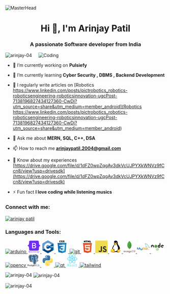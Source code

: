 ![MasterHead](https://tse3.mm.bing.net/th?id=OIP.0cJv94WeiNuwokeIpcWgCwHaCD&pid=Api&P=0&h=180)
<h1 align="center">Hi 👋, I'm Arinjay Patil</h1>
<h3 align="center">A passionate Software developer from India</h3>

<img align="right" alt="Coding" width="400" src="https://cdnp3.stackassets.com/fa6fd1e226152eba86fa65cef159cde3d5a40517/store/fd9cf709c1417e2cabff70f3d3d2b3be06d0becd1df0cccfc661d327a3a7/sale_229497_primary_image.jpg">

<p align="left"> <img src="https://komarev.com/ghpvc/?username=arinjay-04&label=Profile%20views&color=0e75b6&style=flat" alt="arinjay-04" /> </p>

- 🔭 I’m currently working on **Pulsiefy**

- 🌱 I’m currently learning **Cyber Security , DBMS , Backend Development**

- 📝 I regularly write articles on [Robotics https://www.linkedin.com/posts/pictrobotics_robotics-roboticsengineering-roboticsinnovation-ugcPost-7138196827434127360-CwDi?utm_source=share&utm_medium=member_android](Robotics https://www.linkedin.com/posts/pictrobotics_robotics-roboticsengineering-roboticsinnovation-ugcPost-7138196827434127360-CwDi?utm_source=share&utm_medium=member_android)

- 💬 Ask me about **MERN, SQL, C++, DSA**

- 📫 How to reach me **arinjaypatil.2004@gmail.com**

- 📄 Know about my experiences [https://drive.google.com/file/d/1dFZ0wpZqgAv3dkVcUJPYXkWNVz9fCcn8/view?usp=drivesdk](https://drive.google.com/file/d/1dFZ0wpZqgAv3dkVcUJPYXkWNVz9fCcn8/view?usp=drivesdk)

- ⚡ Fun fact **I love coding while listening musics**

<h3 align="left">Connect with me:</h3>
<p align="left">
<a href="https://linkedin.com/in/arinjay patil" target="blank"><img align="center" src="https://raw.githubusercontent.com/rahuldkjain/github-profile-readme-generator/master/src/images/icons/Social/linked-in-alt.svg" alt="arinjay patil" height="30" width="40" /></a>
</p>

<h3 align="left">Languages and Tools:</h3>
<p align="left"> <a href="https://www.arduino.cc/" target="_blank" rel="noreferrer"> <img src="https://cdn.worldvectorlogo.com/logos/arduino-1.svg" alt="arduino" width="40" height="40"/> </a> <a href="https://getbootstrap.com" target="_blank" rel="noreferrer"> <img src="https://raw.githubusercontent.com/devicons/devicon/master/icons/bootstrap/bootstrap-plain-wordmark.svg" alt="bootstrap" width="40" height="40"/> </a> <a href="https://www.w3schools.com/cpp/" target="_blank" rel="noreferrer"> <img src="https://raw.githubusercontent.com/devicons/devicon/master/icons/cplusplus/cplusplus-original.svg" alt="cplusplus" width="40" height="40"/> </a> <a href="https://www.w3schools.com/css/" target="_blank" rel="noreferrer"> <img src="https://raw.githubusercontent.com/devicons/devicon/master/icons/css3/css3-original-wordmark.svg" alt="css3" width="40" height="40"/> </a> <a href="https://git-scm.com/" target="_blank" rel="noreferrer"> <img src="https://www.vectorlogo.zone/logos/git-scm/git-scm-icon.svg" alt="git" width="40" height="40"/> </a> <a href="https://www.w3.org/html/" target="_blank" rel="noreferrer"> <img src="https://raw.githubusercontent.com/devicons/devicon/master/icons/html5/html5-original-wordmark.svg" alt="html5" width="40" height="40"/> </a> <a href="https://developer.mozilla.org/en-US/docs/Web/JavaScript" target="_blank" rel="noreferrer"> <img src="https://raw.githubusercontent.com/devicons/devicon/master/icons/javascript/javascript-original.svg" alt="javascript" width="40" height="40"/> </a> <a href="https://www.linux.org/" target="_blank" rel="noreferrer"> <img src="https://raw.githubusercontent.com/devicons/devicon/master/icons/linux/linux-original.svg" alt="linux" width="40" height="40"/> </a> <a href="https://www.mongodb.com/" target="_blank" rel="noreferrer"> <img src="https://raw.githubusercontent.com/devicons/devicon/master/icons/mongodb/mongodb-original-wordmark.svg" alt="mongodb" width="40" height="40"/> </a> <a href="https://www.mysql.com/" target="_blank" rel="noreferrer"> <img src="https://raw.githubusercontent.com/devicons/devicon/master/icons/mysql/mysql-original-wordmark.svg" alt="mysql" width="40" height="40"/> </a> <a href="https://nodejs.org" target="_blank" rel="noreferrer"> <img src="https://raw.githubusercontent.com/devicons/devicon/master/icons/nodejs/nodejs-original-wordmark.svg" alt="nodejs" width="40" height="40"/> </a> <a href="https://opencv.org/" target="_blank" rel="noreferrer"> <img src="https://www.vectorlogo.zone/logos/opencv/opencv-icon.svg" alt="opencv" width="40" height="40"/> </a> <a href="https://www.postgresql.org" target="_blank" rel="noreferrer"> <img src="https://raw.githubusercontent.com/devicons/devicon/master/icons/postgresql/postgresql-original-wordmark.svg" alt="postgresql" width="40" height="40"/> </a> <a href="https://www.python.org" target="_blank" rel="noreferrer"> <img src="https://raw.githubusercontent.com/devicons/devicon/master/icons/python/python-original.svg" alt="python" width="40" height="40"/> </a> <a href="https://www.qt.io/" target="_blank" rel="noreferrer"> <img src="https://upload.wikimedia.org/wikipedia/commons/0/0b/Qt_logo_2016.svg" alt="qt" width="40" height="40"/> </a> <a href="https://reactjs.org/" target="_blank" rel="noreferrer"> <img src="https://raw.githubusercontent.com/devicons/devicon/master/icons/react/react-original-wordmark.svg" alt="react" width="40" height="40"/> </a> <a href="https://tailwindcss.com/" target="_blank" rel="noreferrer"> <img src="https://www.vectorlogo.zone/logos/tailwindcss/tailwindcss-icon.svg" alt="tailwind" width="40" height="40"/> </a> </p>

<p><img align="left" src="https://github-readme-stats.vercel.app/api/top-langs?username=arinjay-04&show_icons=true&locale=en&layout=compact" alt="arinjay-04" /></p>

<p>&nbsp;<img align="center" src="https://github-readme-stats.vercel.app/api?username=arinjay-04&show_icons=true&locale=en" alt="arinjay-04" /></p>

<p><img align="center" src="https://github-readme-streak-stats.herokuapp.com/?user=arinjay-04&" alt="arinjay-04" /></p>

